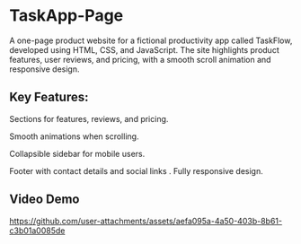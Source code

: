 # TaskApp-Page
A one-page product website for a fictional productivity app called TaskFlow, developed using HTML, CSS, and JavaScript. The site highlights product features, user reviews, and pricing, with a smooth scroll animation and responsive design.

## Key Features:

Sections for features, reviews, and pricing.

Smooth animations when scrolling.

Collapsible sidebar for mobile users.

Footer with contact details and social links
.
Fully responsive design.

## Video Demo
https://github.com/user-attachments/assets/aefa095a-4a50-403b-8b61-c3b01a0085de
